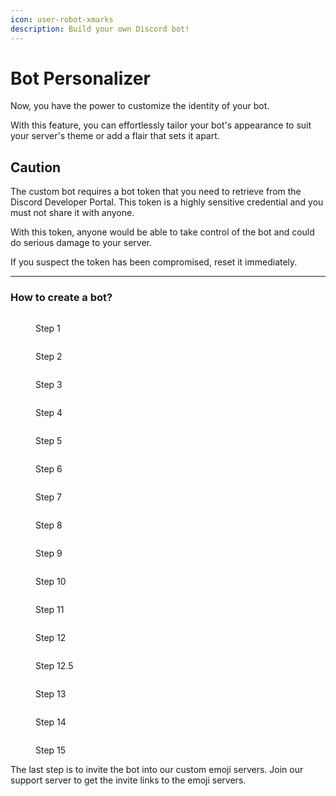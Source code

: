 ```yaml
---
icon: user-robot-xmarks
description: Build your own Discord bot!
---
```


# Bot Personalizer

Now, you have the power to customize the identity of your bot.

With this feature, you can effortlessly tailor your bot's appearance to suit your server's theme or add a flair that sets it apart.

## Caution

The custom bot requires a bot token that you need to retrieve from the Discord Developer Portal. This token is a highly sensitive credential and you must not share it with anyone.

With this token, anyone would be able to take control of the bot and could do serious damage to your server.

If you suspect the token has been compromised, reset it immediately.

***

### How to create a bot?

<figure><img src="../.gitbook/assets/Step 1.png" alt=""><figcaption><p>Step 1</p></figcaption></figure>

<figure><img src="../.gitbook/assets/Step 2.png" alt=""><figcaption><p>Step 2</p></figcaption></figure>

<figure><img src="../.gitbook/assets/Step 3.png" alt=""><figcaption><p>Step 3</p></figcaption></figure>

<figure><img src="../.gitbook/assets/Step 4.png" alt=""><figcaption><p>Step 4</p></figcaption></figure>

<figure><img src="../.gitbook/assets/Step 5.png" alt=""><figcaption><p>Step 5</p></figcaption></figure>

<figure><img src="../.gitbook/assets/Step 6.png" alt=""><figcaption><p>Step 6</p></figcaption></figure>

<figure><img src="../.gitbook/assets/Step 7.png" alt=""><figcaption><p>Step 7</p></figcaption></figure>

<figure><img src="../.gitbook/assets/Step 8.png" alt=""><figcaption><p>Step 8</p></figcaption></figure>

<figure><img src="../.gitbook/assets/Step 9.png" alt=""><figcaption><p>Step 9</p></figcaption></figure>

<figure><img src="../.gitbook/assets/Step 10.png" alt=""><figcaption><p>Step 10</p></figcaption></figure>

<figure><img src="../.gitbook/assets/Step 11.png" alt=""><figcaption><p>Step 11</p></figcaption></figure>

<figure><img src="../.gitbook/assets/Step 12.png" alt=""><figcaption><p>Step 12</p></figcaption></figure>

<figure><img src="../.gitbook/assets/step6.png" alt=""><figcaption><p>Step 12.5</p></figcaption></figure>

<figure><img src="../.gitbook/assets/Step 13.png" alt=""><figcaption><p>Step 13</p></figcaption></figure>

<figure><img src="../.gitbook/assets/Step 14.png" alt=""><figcaption><p>Step 14</p></figcaption></figure>

<figure><img src="../.gitbook/assets/Step 15.png" alt=""><figcaption><p>Step 15</p></figcaption></figure>

The last step is to invite the bot into our custom emoji servers. Join our support server to get the invite links to the emoji servers.
